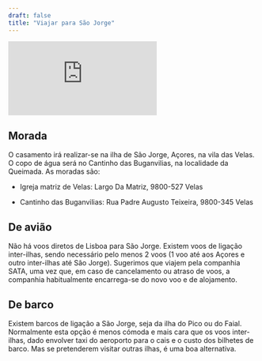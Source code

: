```yaml
---
draft: false
title: "Viajar para São Jorge"
---
```


<iframe class="google-map" style="border:0;" src="https://www.google.com/maps/embed/v1/place?q=São+JOrge,+açores&key=AIzaSyBFw0Qbyq9zTFTd-tUY6dZWTgaQzuU17R8" allowfullscreen="" loading="lazy" referrerpolicy="no-referrer-when-downgrade"></iframe>

<!-- <div style="text-decoration:none; overflow:hidden;max-width:100%;width:1000px;height:500px;"><div id="embedded-map-display" style="height:100%; width:100%;max-width:100%;"><iframe style="height:100%;width:100%;border:0;" frameborder="0" src="https://www.google.com/maps/embed/v1/place?q=São+JOrge,+açores&key=AIzaSyBFw0Qbyq9zTFTd-tUY6dZWTgaQzuU17R8"></iframe></div><a class="googl-ehtml" rel="nofollow" href="https://www.bootstrapskins.com/themes" id="make-map-data">premium bootstrap themes</a><style>#embedded-map-display img{max-width:none!important;background:none!important;font-size: inherit;font-weight:inherit;}</style></div> -->

## Morada

O casamento irá realizar-se na ilha de São Jorge, Açores, na vila das Velas. O copo de água será no Cantinho das Buganvilias, na localidade da Queimada. As moradas são:

- Igreja matriz de Velas: Largo Da Matriz, 9800-527 Velas

- Cantinho das Buganvilias: Rua Padre Augusto Teixeira, 9800-345 Velas

## De avião

Não há voos diretos de Lisboa para São Jorge. Existem voos de ligação inter-ilhas, sendo necessário pelo menos 2 voos (1 voo até aos Açores e outro inter-ilhas até São Jorge). Sugerimos que viajem pela companhia SATA, uma vez que, em caso de cancelamento ou atraso de voos, a companhia habitualmente encarrega-se do novo voo e de alojamento.

## De barco

Existem barcos de ligação a São Jorge, seja da ilha do Pico ou do Faial. Normalmente esta opção é menos cómoda e mais cara que os voos inter-ilhas, dado envolver taxi do aeroporto para o cais e o custo dos bilhetes de barco. Mas se pretenderem visitar outras ilhas, é uma boa alternativa.
 








